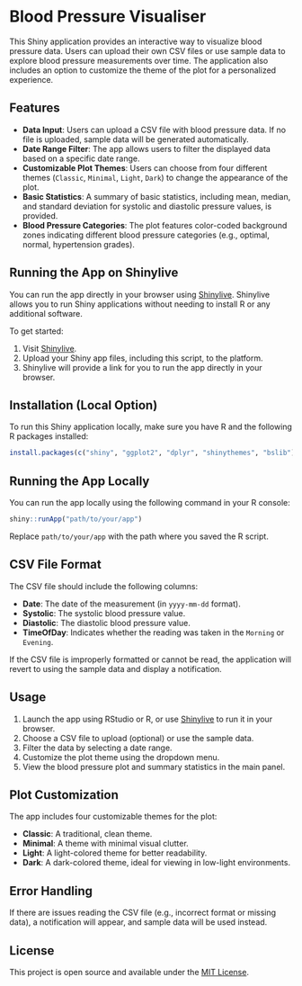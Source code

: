 # Blood Pressure Visualiser

This Shiny application provides an interactive way to visualize blood pressure data. Users can upload their own CSV files or use sample data to explore blood pressure measurements over time. The application also includes an option to customize the theme of the plot for a personalized experience.

## Features

- **Data Input**: Users can upload a CSV file with blood pressure data. If no file is uploaded, sample data will be generated automatically.
- **Date Range Filter**: The app allows users to filter the displayed data based on a specific date range.
- **Customizable Plot Themes**: Users can choose from four different themes (`Classic`, `Minimal`, `Light`, `Dark`) to change the appearance of the plot.
- **Basic Statistics**: A summary of basic statistics, including mean, median, and standard deviation for systolic and diastolic pressure values, is provided.
- **Blood Pressure Categories**: The plot features color-coded background zones indicating different blood pressure categories (e.g., optimal, normal, hypertension grades).

## Running the App on Shinylive

You can run the app directly in your browser using [Shinylive](https://shinylive.io/). Shinylive allows you to run Shiny applications without needing to install R or any additional software.

To get started:

1. Visit [Shinylive](https://shinylive.io/).
2. Upload your Shiny app files, including this script, to the platform.
3. Shinylive will provide a link for you to run the app directly in your browser.

## Installation (Local Option)

To run this Shiny application locally, make sure you have R and the following R packages installed:

```r
install.packages(c("shiny", "ggplot2", "dplyr", "shinythemes", "bslib"))
```

## Running the App Locally

You can run the app locally using the following command in your R console:

```r
shiny::runApp("path/to/your/app")
```
Replace `path/to/your/app` with the path where you saved the R script.

## CSV File Format

The CSV file should include the following columns:
- **Date**: The date of the measurement (in `yyyy-mm-dd` format).
- **Systolic**: The systolic blood pressure value.
- **Diastolic**: The diastolic blood pressure value.
- **TimeOfDay**: Indicates whether the reading was taken in the `Morning` or `Evening`.

If the CSV file is improperly formatted or cannot be read, the application will revert to using the sample data and display a notification.

## Usage

1. Launch the app using RStudio or R, or use [Shinylive](https://shinylive.io/) to run it in your browser.
2. Choose a CSV file to upload (optional) or use the sample data.
3. Filter the data by selecting a date range.
4. Customize the plot theme using the dropdown menu.
5. View the blood pressure plot and summary statistics in the main panel.

## Plot Customization

The app includes four customizable themes for the plot:
- **Classic**: A traditional, clean theme.
- **Minimal**: A theme with minimal visual clutter.
- **Light**: A light-colored theme for better readability.
- **Dark**: A dark-colored theme, ideal for viewing in low-light environments.

## Error Handling

If there are issues reading the CSV file (e.g., incorrect format or missing data), a notification will appear, and sample data will be used instead.

## License

This project is open source and available under the [MIT License](https://opensource.org/licenses/MIT).
